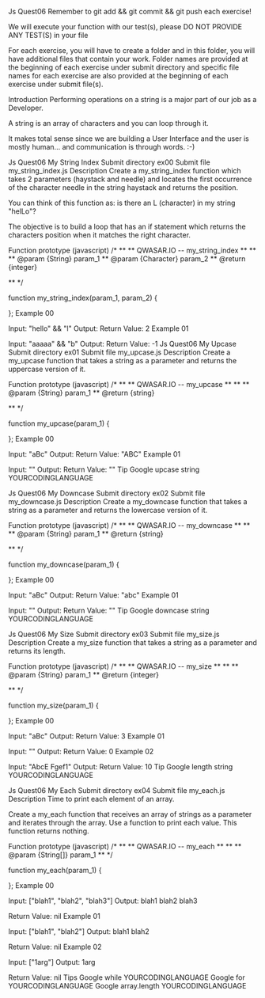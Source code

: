 Js Quest06
Remember to git add && git commit && git push each exercise!

We will execute your function with our test(s), please DO NOT PROVIDE ANY TEST(S) in your file

For each exercise, you will have to create a folder and in this folder, you will have additional files that contain your work. Folder names are provided at the beginning of each exercise under submit directory and specific file names for each exercise are also provided at the beginning of each exercise under submit file(s).

Introduction
Performing operations on a string is a major part of our job as a Developer.


A string is an array of characters and you can loop through it.

It makes total sense since we are building a User Interface and the user is mostly human... and communication is through words. :-)

Js Quest06	My String Index
Submit directory	ex00
Submit file	my_string_index.js
Description
Create a my_string_index function which takes 2 parameters (haystack and needle) and locates the first occurrence of the character needle in the string haystack and returns the position.

You can think of this function as: is there an L (character) in my string "helLo"?

The objective is to build a loop that has an if statement which returns the characters position when it matches the right character.

Function prototype (javascript)
/*
**
** QWASAR.IO -- my_string_index
**
**
** @param {String} param_1
** @param {Character} param_2
** @return {integer}

**
*/


function my_string_index(param_1, param_2) {

};
Example 00

Input: "hello" && "l"
Output: 
Return Value: 2
Example 01

Input: "aaaaa" && "b"
Output: 
Return Value: -1
Js Quest06	My Upcase
Submit directory	ex01
Submit file	my_upcase.js
Description
Create a my_upcase function that takes a string as a parameter and returns the uppercase version of it.

Function prototype (javascript)
/*
**
** QWASAR.IO -- my_upcase
**
**
** @param {String} param_1
** @return {string}

**
*/


function my_upcase(param_1) {

};
Example 00

Input: "aBc"
Output: 
Return Value: "ABC"
Example 01

Input: ""
Output: 
Return Value: ""
Tip
Google upcase string YOURCODINGLANGUAGE

Js Quest06	My Downcase
Submit directory	ex02
Submit file	my_downcase.js
Description
Create a my_downcase function that takes a string as a parameter and returns the lowercase version of it.

Function prototype (javascript)
/*
**
** QWASAR.IO -- my_downcase
**
**
** @param {String} param_1
** @return {string}

**
*/


function my_downcase(param_1) {

};
Example 00

Input: "aBc"
Output: 
Return Value: "abc"
Example 01

Input: ""
Output: 
Return Value: ""
Tip
Google downcase string YOURCODINGLANGUAGE

Js Quest06	My Size
Submit directory	ex03
Submit file	my_size.js
Description
Create a my_size function that takes a string as a parameter and returns its length.

Function prototype (javascript)
/*
**
** QWASAR.IO -- my_size
**
**
** @param {String} param_1
** @return {integer}

**
*/


function my_size(param_1) {

};
Example 00

Input: "aBc"
Output: 
Return Value: 3
Example 01

Input: ""
Output: 
Return Value: 0
Example 02

Input: "AbcE Fgef1"
Output: 
Return Value: 10
Tip
Google length string YOURCODINGLANGUAGE

Js Quest06	My Each
Submit directory	ex04
Submit file	my_each.js
Description
Time to print each element of an array.

Create a my_each function that receives an array of strings as a parameter and iterates through the array. Use a function to print each value.
This function returns nothing.

Function prototype (javascript)
/*
**
** QWASAR.IO -- my_each
**
**
** @param {String[]} param_1
**
*/


function my_each(param_1) {

};
Example 00

Input: ["blah1", "blah2", "blah3"]
Output: blah1
blah2
blah3

Return Value: nil
Example 01

Input: ["blah1", "blah2"]
Output: blah1
blah2

Return Value: nil
Example 02

Input: ["1arg"]
Output: 1arg

Return Value: nil
Tips
Google while YOURCODINGLANGUAGE
Google for YOURCODINGLANGUAGE
Google array.length YOURCODINGLANGUAGE
